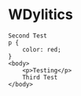 # WDylitics

<html>
    <head>
        <title>Wdylitics Predictor</title>
    </head>

    Second Test
    p {
        color: red;
    }
    <body>
        <p>Testing</p>
        Third Test
    </body>

</html>
